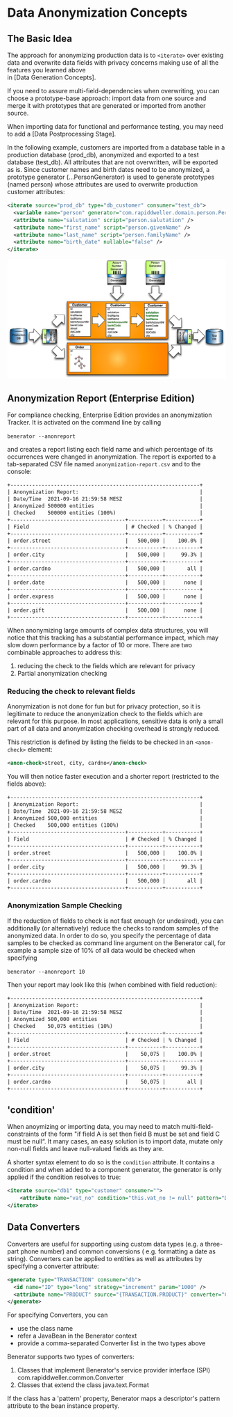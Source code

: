 # Data Anonymization Concepts

## The Basic Idea

The approach for anonymizing production data is to ```<iterate>``` over existing data and
overwrite data fields with privacy concerns making use of all the features you learned above  
in [Data Generation Concepts]. 

If you need to assure multi-field-dependencies when overwriting, 
you can choose a prototype-base approach: import data from one source and merge it with
prototypes that are generated or imported from another source.

When importing data for functional and performance testing, you may need to add a 
[Data Postprocessing Stage]. 

In the following example, customers are imported from a database table in a production database (prod_db), anonymized and exported to a test
database (test_db). All attributes that are not overwritten, will be exported as is. Since customer names and birth dates need to be anonymized, a
prototype generator (...PersonGenerator) is used to generate prototypes (named person) whose attributes are used to overwrite production customer
attributes:

```xml
<iterate source="prod_db" type="db_customer" consumer="test_db">
  <variable name="person" generator="com.rapiddweller.domain.person.PersonGenerator"/>
  <attribute name="salutation" script="person.salutation" />
  <attribute name="first_name" script="person.givenName" />
  <attribute name="last_name" script="person.familyName" />
  <attribute name="birth_date" nullable="false" />
</iterate>
```

![](assets/grafik14.png)


## Anonymization Report (Enterprise Edition)

For compliance checking, Enterprise Edition provides an anonymization Tracker.
It is activated on the command line by calling 

```benerator --anonreport```

and creates a report listing each field name and which percentage of its occurrences 
were changed in anonymization. The report is exported to a tab-separated CSV file named 
```anonymization-report.csv``` and to the console:

```
+-------------------------------------------------------------+
| Anonymization Report:                                       |
| Date/Time  2021-09-16 21:59:58 MESZ                         |
| Anonymized 500000 entities                                  |
| Checked    500000 entities (100%)                           |
+-------------------------------------+-----------+-----------+
| Field                               | # Checked | % Changed |
+-------------------------------------+-----------+-----------+
| order.street                        |   500,000 |    100.0% |
+-------------------------------------+-----------+-----------+
| order.city                          |   500,000 |     99.3% |
+-------------------------------------+-----------+-----------+
| order.cardno                        |   500,000 |       all |
+-------------------------------------+-----------+-----------+
| order.date                          |   500,000 |      none |
+-------------------------------------+-----------+-----------+
| order.express                       |   500,000 |      none |
+-------------------------------------+-----------+-----------+
| order.gift                          |   500,000 |      none |
+-------------------------------------+-----------+-----------+
```

When anonymizing large amounts of complex data structures, you will notice that this 
tracking has a substantial performance impact, which may slow down performance 
by a factor of 10 or more. There are two combinable approaches to address this:

1. reducing the check to the fields which are relevant for privacy
2. Partial anonymization checking


### Reducing the check to relevant fields

Anonymization is not done for fun but for privacy protection, so it is legitimate to 
reduce the anonymization check to the fields which are relevant for this purpose. 
In most applications, sensitive data is only a small part of all data and 
anonymization checking overhead is strongly reduced.

This restriction is defined by listing the fields to be checked in an 
```<anon-check>``` element:

```xml
<anon-check>street, city, cardno</anon-check>
```

You will then notice faster execution and a shorter report 
(restricted to the fields above):

```
+-------------------------------------------------------------+
| Anonymization Report:                                       |
| Date/Time  2021-09-16 21:59:58 MESZ                         |
| Anonymized 500,000 entities                                 |
| Checked    500,000 entities (100%)                          |
+-------------------------------------+-----------+-----------+
| Field                               | # Checked | % Changed |
+-------------------------------------+-----------+-----------+
| order.street                        |   500,000 |    100.0% |
+-------------------------------------+-----------+-----------+
| order.city                          |   500,000 |     99.3% |
+-------------------------------------+-----------+-----------+
| order.cardno                        |   500,000 |       all |
+-------------------------------------+-----------+-----------+
```


### Anonymization Sample Checking

If the reduction of fields to check is not fast enough (or undesired), 
you can additionally (or alternatively) reduce the checks to random samples of the 
anonymized data. In order to do so, you specify the percentage of data samples 
to be checked as command line argument on the Benerator call, for example a 
sample size of 10% of all data would be checked when specifying

```benerator --anonreport 10```

Then your report may look like this (when combined with field reduction):

```
+-------------------------------------------------------------+
| Anonymization Report:                                       |
| Date/Time  2021-09-16 21:59:58 MESZ                         |
| Anonymized 500,000 entities                                 |
| Checked    50,075 entities (10%)                            |
+-------------------------------------+-----------+-----------+
| Field                               | # Checked | % Changed |
+-------------------------------------+-----------+-----------+
| order.street                        |    50,075 |    100.0% |
+-------------------------------------+-----------+-----------+
| order.city                          |    50,075 |     99.3% |
+-------------------------------------+-----------+-----------+
| order.cardno                        |    50,075 |       all |
+-------------------------------------+-----------+-----------+
```


## 'condition'

When anoymizing or importing data, you may need to match multi-field-constraints of the form 
"if field A is set then field B must be set and field C must be null“. It many cases, 
an easy solution is to import data, mutate only non-null fields and leave null-valued fields 
as they are. 

A shorter syntax element to do so is the ```condition``` attribute. 
It contains a condition and when added to a component generator, the generator is only
applied if the condition resolves to true:

```xml
<iterate source="db1" type="customer" consumer="">
    <attribute name="vat_no" condition="this.vat_no != null" pattern="DE[1-9][0-9]{8}" unique="true" />
</iterate>
```

## Data Converters

Converters are useful for supporting using custom data types (e.g. a three-part phone number) and common conversions (
e.g. formatting a date as string). Converters can be applied to entities as well as attributes by specifying a converter attribute:

```xml
<generate type="TRANSACTION" consumer="db">
  <id name="ID" type="long" strategy="increment" param="1000" />
  <attribute name="PRODUCT" source="{TRANSACTION.PRODUCT}" converter="CaseConverter"/>
</generate>
```

For specifying Converters, you can

- use the class name
- refer a JavaBean in the Benerator context
- provide a comma-separated Converter list in the two types above

Benerator supports two types of converters:

1. Classes that implement Benerator's service provider interface (SPI) com.rapiddweller.common.Converter
2. Classes that extend the class java.text.Format

If the class has a 'pattern' property, Benerator maps a descriptor's pattern attribute to the bean instance property.
